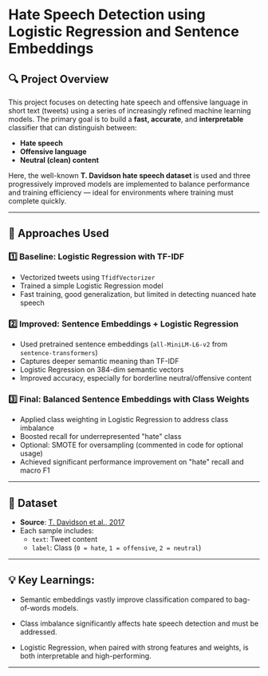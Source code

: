 # Hate Speech Detection using Logistic Regression and Sentence Embeddings

## 🔍 Project Overview

This project focuses on detecting hate speech and offensive language in short text (tweets) using a series of increasingly refined machine learning models. The primary goal is to build a **fast, accurate**, and **interpretable** classifier that can distinguish between:

- **Hate speech**
- **Offensive language**
- **Neutral (clean) content**

Here, the well-known **T. Davidson hate speech dataset** is used and three progressively improved models are implemented to balance performance and training efficiency — ideal for environments where training must complete quickly.

---


## 🧠 Approaches Used

### 1️⃣ Baseline: Logistic Regression with TF-IDF
- Vectorized tweets using `TfidfVectorizer`
- Trained a simple Logistic Regression model
- Fast training, good generalization, but limited in detecting nuanced hate speech

### 2️⃣ Improved: Sentence Embeddings + Logistic Regression
- Used pretrained sentence embeddings (`all-MiniLM-L6-v2` from `sentence-transformers`)
- Captures deeper semantic meaning than TF-IDF
- Logistic Regression on 384-dim semantic vectors
- Improved accuracy, especially for borderline neutral/offensive content

### 3️⃣ Final: Balanced Sentence Embeddings with Class Weights
- Applied class weighting in Logistic Regression to address class imbalance
- Boosted recall for underrepresented "hate" class
- Optional: SMOTE for oversampling (commented in code for optional usage)
- Achieved significant performance improvement on "hate" recall and macro F1

---

## 🧪 Dataset

- **Source**: [T. Davidson et al., 2017](https://github.com/t-davidson/hate-speech-and-offensive-language)
- Each sample includes:
  - `text`: Tweet content
  - `label`: Class (`0 = hate`, `1 = offensive`, `2 = neutral`)

---


## 💡 Key Learnings:
- Semantic embeddings vastly improve classification compared to bag-of-words models.

- Class imbalance significantly affects hate speech detection and must be addressed.

- Logistic Regression, when paired with strong features and weights, is both interpretable and high-performing.

---
